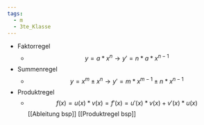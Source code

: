 ```yaml
---
tags:
  - m
  - 3te_Klasse
---
```

- Faktorregel
	- $$y=a*x^n →y'=n*a*x^{n-1}$$
- Summenregel
	- $$y=x^m\pm x^n →y'=m*x^{m-1}\pm n*x^{n-1}$$
- Produktregel
	- $$f(x)=u(x)*v(x)=f'(x)=u'(x)*v(x)+v'(x)*u(x)$$
[[Ableitung bsp]]
[[Produktregel bsp]]